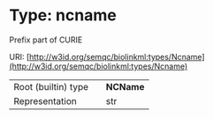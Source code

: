 
# Type: ncname


Prefix part of CURIE

URI: [http://w3id.org/semqc/biolinkml:types/Ncname](http://w3id.org/semqc/biolinkml:types/Ncname)

|  |  |  |
| --- | --- | --- |
| Root (builtin) type | | **NCName** |
| Representation | | str |
